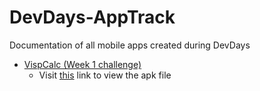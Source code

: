 # DevDays-AppTrack
Documentation of all mobile apps created during DevDays
* [VispCalc (Week 1 challenge)](https://github.com/vismitap/DevDays-AppTrack/tree/master/VispCalc) 
  - Visit [this](https://drive.google.com/file/d/14_DZToymr2xzCStBJIvlZ4AuDx-qsqy8/view?usp=sharing) link to view the apk file

